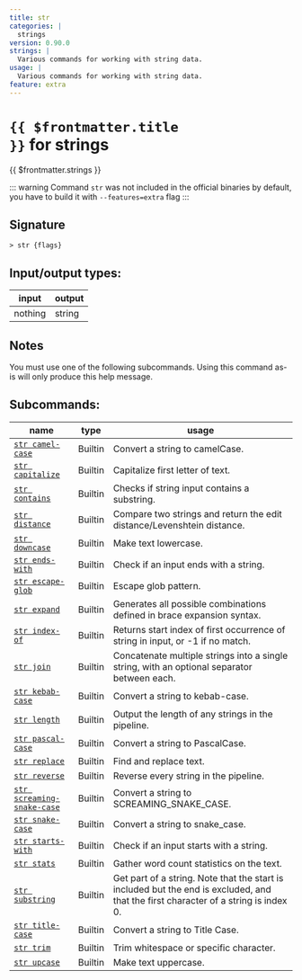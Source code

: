```yaml
---
title: str
categories: |
  strings
version: 0.90.0
strings: |
  Various commands for working with string data.
usage: |
  Various commands for working with string data.
feature: extra
---
```


<!-- This file is automatically generated. Please edit the command in https://github.com/nushell/nushell instead. -->

# <code>{{ $frontmatter.title }}</code> for strings

<div class='command-title'>{{ $frontmatter.strings }}</div>

::: warning
Command `str` was not included in the official binaries by default, you have to build it with `--features=extra` flag
:::

## Signature

`> str {flags} `

## Input/output types:

| input   | output |
| ------- | ------ |
| nothing | string |

## Notes

You must use one of the following subcommands. Using this command as-is will only produce this help message.

## Subcommands:

| name                                                                     | type    | usage                                                                                                                               |
| ------------------------------------------------------------------------ | ------- | ----------------------------------------------------------------------------------------------------------------------------------- |
| [`str camel-case`](/commands/docs/str_camel-case.md)                     | Builtin | Convert a string to camelCase.                                                                                                      |
| [`str capitalize`](/commands/docs/str_capitalize.md)                     | Builtin | Capitalize first letter of text.                                                                                                    |
| [`str contains`](/commands/docs/str_contains.md)                         | Builtin | Checks if string input contains a substring.                                                                                        |
| [`str distance`](/commands/docs/str_distance.md)                         | Builtin | Compare two strings and return the edit distance/Levenshtein distance.                                                              |
| [`str downcase`](/commands/docs/str_downcase.md)                         | Builtin | Make text lowercase.                                                                                                                |
| [`str ends-with`](/commands/docs/str_ends-with.md)                       | Builtin | Check if an input ends with a string.                                                                                               |
| [`str escape-glob`](/commands/docs/str_escape-glob.md)                   | Builtin | Escape glob pattern.                                                                                                                |
| [`str expand`](/commands/docs/str_expand.md)                             | Builtin | Generates all possible combinations defined in brace expansion syntax.                                                              |
| [`str index-of`](/commands/docs/str_index-of.md)                         | Builtin | Returns start index of first occurrence of string in input, or -1 if no match.                                                      |
| [`str join`](/commands/docs/str_join.md)                                 | Builtin | Concatenate multiple strings into a single string, with an optional separator between each.                                         |
| [`str kebab-case`](/commands/docs/str_kebab-case.md)                     | Builtin | Convert a string to kebab-case.                                                                                                     |
| [`str length`](/commands/docs/str_length.md)                             | Builtin | Output the length of any strings in the pipeline.                                                                                   |
| [`str pascal-case`](/commands/docs/str_pascal-case.md)                   | Builtin | Convert a string to PascalCase.                                                                                                     |
| [`str replace`](/commands/docs/str_replace.md)                           | Builtin | Find and replace text.                                                                                                              |
| [`str reverse`](/commands/docs/str_reverse.md)                           | Builtin | Reverse every string in the pipeline.                                                                                               |
| [`str screaming-snake-case`](/commands/docs/str_screaming-snake-case.md) | Builtin | Convert a string to SCREAMING_SNAKE_CASE.                                                                                           |
| [`str snake-case`](/commands/docs/str_snake-case.md)                     | Builtin | Convert a string to snake_case.                                                                                                     |
| [`str starts-with`](/commands/docs/str_starts-with.md)                   | Builtin | Check if an input starts with a string.                                                                                             |
| [`str stats`](/commands/docs/str_stats.md)                               | Builtin | Gather word count statistics on the text.                                                                                           |
| [`str substring`](/commands/docs/str_substring.md)                       | Builtin | Get part of a string. Note that the start is included but the end is excluded, and that the first character of a string is index 0. |
| [`str title-case`](/commands/docs/str_title-case.md)                     | Builtin | Convert a string to Title Case.                                                                                                     |
| [`str trim`](/commands/docs/str_trim.md)                                 | Builtin | Trim whitespace or specific character.                                                                                              |
| [`str upcase`](/commands/docs/str_upcase.md)                             | Builtin | Make text uppercase.                                                                                                                |
